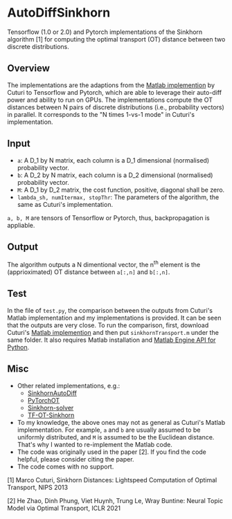 # AutoDiffSinkhorn

Tensorflow (1.0 or 2.0) and Pytorch implementations of the Sinkhorn algorithm [1] for computing the optimal transport (OT) distance between two discrete distributions.

## Overview

The implementations are the adaptions from the [Matlab implemention](https://marcocuturi.net/SI.html) by Cuturi to Tensorflow and Pytorch, which are able to leverage their auto-diff power and ability to run on GPUs. The implementations compute the OT distances between N pairs of discrete distributions (i.e., probability vectors) in parallel. It corresponds to the "N times 1-vs-1 mode" in Cuturi's implementation.

## Input

- ```a```: A D_1 by N matrix, each column is a D_1 dimensional (normalised) probability vector.
- ```b```: A D_2 by N matrix, each column is a D_2 dimensional (normalised) probability vector.
- ```M```: A D_1 by D_2 matrix, the cost function, positive, diagonal shall be zero.
- ```lambda_sh, numItermax, stopThr```: The parameters of the algorithm, the same as Cuturi's implementation.

```a, b, M``` are tensors of Tensorflow or Pytorch, thus, backpropagation is appliable.

## Output

The algorithm outputs a N dimentional vector, the n<sup>th</sup> element is the (apprioximated) OT distance between ```a[:,n]``` and ```b[:,n]```.

## Test

In the file of ```test.py```, the comparison between the outputs from Cuturi's Matlab implementation and my implementations is provided. It can be seen that the outputs are very close. To run the comparison, first, download Cuturi's [Matlab implemention](https://marcocuturi.net/SI.html) and then put ```sinkhornTransport.m``` under the same folder. It also requires Matlab installation and [Matlab Engine API for Python](https://au.mathworks.com/help/matlab/matlab_external/install-the-matlab-engine-for-python.html). 

## Misc

- Other related implementations, e.g.:
  - [SinkhornAutoDiff](https://github.com/gpeyre/SinkhornAutoDiff)
  - [PyTorchOT](https://github.com/rythei/PyTorchOT)
  - [Sinkhorn-solver](https://gist.github.com/wohlert/8589045ab544082560cc5f8915cc90bd)
  - [TF-OT-Sinkhorn](https://github.com/MarkMoHR/TF-OT-Sinkhorn)
- To my knowledge, the above ones may not as general as Cuturi's Matlab implementation. For example,  ```a``` and ```b``` are usually assumed to be uniformly distributed, and ```M``` is assumed to be the Euclidean distance. That's why I wanted to re-implement the Matlab code.
- The code was originally used in the paper [2]. If you find the code helpful, please consider citing the paper.
- The code comes with no support.

[1] Marco Cuturi, Sinkhorn Distances: Lightspeed Computation of Optimal Transport, NIPS 2013

[2] He Zhao, Dinh Phung, Viet Huynh, Trung Le, Wray Buntine: Neural Topic Model via Optimal Transport, ICLR 2021
